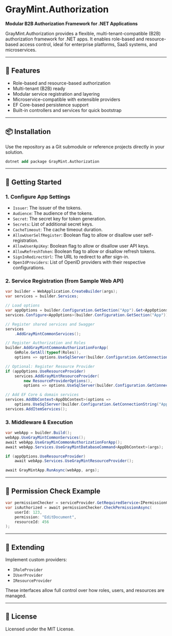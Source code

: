 # GrayMint.Authorization

**Modular B2B Authorization Framework for .NET Applications**

GrayMint.Authorization provides a flexible, multi-tenant-compatible (B2B) authorization framework for .NET apps. It enables role-based and resource-based access control, ideal for enterprise platforms, SaaS systems, and microservices.

---

## 🔧 Features

- Role-based and resource-based authorization
- Multi-tenant (B2B) ready
- Modular service registration and layering
- Microservice-compatible with extensible providers
- EF Core-based persistence support
- Built-in controllers and services for quick bootstrap

---

## 📦 Installation

Use the repository as a Git submodule or reference projects directly in your solution.

```ps
dotnet add package GrayMint.Authorization
```

---

## 🚀 Getting Started

### 1. Configure App Settings
- `Issuer`: The issuer of the tokens.
- `Audience`: The audience of the tokens.
- `Secret`: The secret key for token generation.
- `Secrets`: List of additional secret keys.
- `CacheTimeout`: The cache timeout duration.
- `AllowUserSelfRegister`: Boolean flag to allow or disallow user self-registration.
- `AllowUserApiKey`: Boolean flag to allow or disallow user API keys.
- `AllowRefreshToken`: Boolean flag to allow or disallow refresh tokens.
- `SignInRedirectUrl`: The URL to redirect to after sign-in.
- `OpenIdProviders`: List of OpenID providers with their respective configurations.

### 2. Service Registration (from Sample Web API)
```csharp
var builder = WebApplication.CreateBuilder(args);
var services = builder.Services;

// Load options
var appOptions = builder.Configuration.GetSection("App").Get<AppOptions>();
services.Configure<AppOptions>(builder.Configuration.GetSection("App"));

// Register shared services and Swagger
services
    .AddGrayMintCommonServices();

// Register Authorization and Roles
builder.AddGrayMintCommonAuthorizationForApp(
    GmRole.GetAll(typeof(Roles)),
    options => options.UseSqlServer(builder.Configuration.GetConnectionString("AppDatabase")));

// Optional: Register Resource Provider
if (appOptions.UseResourceProvider)
    services.AddGrayMintResourceProvider(
        new ResourceProviderOptions(),
        options => options.UseSqlServer(builder.Configuration.GetConnectionString("AppDatabase")));

// Add EF Core & domain services
services.AddDbContext<AppDbContext>(options =>
    options.UseSqlServer(builder.Configuration.GetConnectionString("AppDatabase")));
services.AddItemServices();
```

### 3. Middleware & Execution
```csharp
var webApp = builder.Build();
webApp.UseGrayMintCommonServices();
await webApp.UseGrayMinCommonAuthorizationForApp();
await webApp.Services.UseGrayMintDatabaseCommand<AppDbContext>(args);

if (appOptions.UseResourceProvider)
    await webApp.Services.UseGrayMintResourceProvider();

await GrayMintApp.RunAsync(webApp, args);
```

---

## 🧪 Permission Check Example

```csharp
var permissionChecker = serviceProvider.GetRequiredService<IPermissionChecker>();
var isAuthorized = await permissionChecker.CheckPermissionAsync(
    userId: 123,
    permission: "EditDocument",
    resourceId: 456
);
```

---
## 🧩 Extending

Implement custom providers:
- `IRoleProvider`
- `IUserProvider`
- `IResourceProvider`

These interfaces allow full control over how roles, users, and resources are managed.

---

## 📄 License

Licensed under the MIT License.


